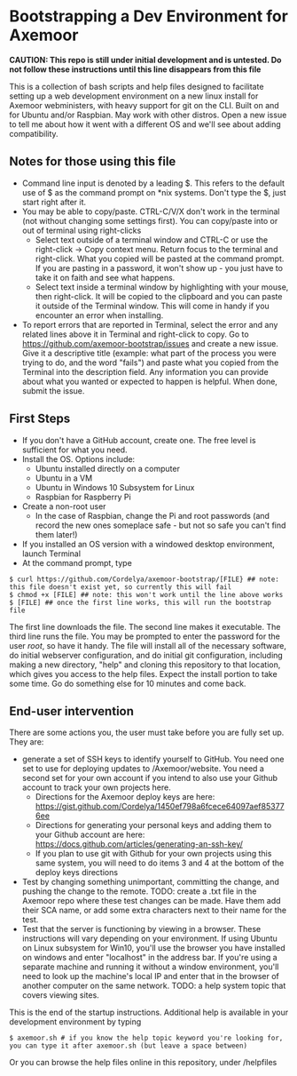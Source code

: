 # Bootstrapping a Dev Environment for Axemoor

**CAUTION: This repo is still under initial development and is untested. Do not follow these instructions until this line disappears from this file**

This is a collection of bash scripts and help files designed to facilitate setting up a web development environment on a new linux install for Axemoor webministers, with heavy support for git on the CLI.
Built on and for Ubuntu and/or Raspbian. May work with other distros. Open a new issue to tell me about how it went with a different OS and we'll see about adding compatibility.

## Notes for those using this file
* Command line input is denoted by a leading $. This refers to the default use of $ as the command prompt on *nix systems. Don't type the $, just start right after it.
* You may be able to copy/paste. CTRL-C/V/X don't work in the terminal (not without changing some settings first). You can copy/paste into or out of terminal using right-clicks
    * Select text outside of a terminal window and CTRL-C or use the right-click -> Copy context menu. Return focus to the terminal and right-click. What you copied will be pasted at the command prompt. If you are pasting in a password, it won't show up - you just have to take it on faith and see what happens.
    * Select text inside a terminal window by highlighting with your mouse, then right-click. It will be copied to the clipboard and you can paste it outside of the Terminal window. This will come in handy if you encounter an error when installing.
* To report errors that are reported in Terminal, select the error and any related lines above it in Terminal and right-click to copy. Go to https://github.com/axemoor-bootstrap/issues and create a new issue. Give it a descriptive title (example: what part of the process you were trying to do, and the word "fails") and paste what you copied from the Terminal into the description field. Any information you can provide about what you wanted or expected to happen is helpful. When done, submit the issue.

## First Steps
* If you don't have a GitHub account, create one. The free level is sufficient for what you need.
* Install the OS. Options include:
    * Ubuntu installed directly on a computer
    * Ubuntu in a VM
    * Ubuntu in Windows 10 Subsystem for Linux
    * Raspbian for Raspberry Pi
* Create a non-root user
    * In the case of Raspbian, change the Pi and root passwords (and record the new ones someplace safe - but not so safe you can't find them later!)
* If you installed an OS version with a windowed desktop environment, launch Terminal
* At the command prompt, type

```
$ curl https://github.com/Cordelya/axemoor-bootstrap/[FILE} ## note: this file doesn't exist yet, so currently this will fail
$ chmod +x [FILE] ## note: this won't work until the line above works
$ [FILE] ## once the first line works, this will run the bootstrap file
```

The first line downloads the file. The second line makes it executable. The third line runs the file. You may be prompted to enter the password for the user *root*, so have it handy. The file will install all of the necessary software, do initial webserver configuration, and do initial git configuration, including making a new directory, "help" and cloning this repository to that location, which gives you access to the help files. Expect the install portion to take some time. Go do something else for 10 minutes and come back.

## End-user intervention
There are some actions you, the user must take before you are fully set up. They are:
* generate a set of SSH keys to identify yourself to GitHub. You need one set to use for deploying updates to /Axemoor/website. You need a second set for your own account if you intend to also use your Github account to track your own projects here.
    * Directions for the Axemoor deploy keys are here: https://gist.github.com/Cordelya/1450ef798a6fcece64097aef853776ee
    * Directions for generating your personal keys and adding them to your Github account are here: https://docs.github.com/articles/generating-an-ssh-key/
    * If you plan to use git with Github for your own projects using this same system, you will need to do items 3 and 4 at the bottom of the deploy keys directions
* Test by changing something unimportant, committing the change, and pushing the change to the remote. TODO: create a .txt file in the Axemoor repo where these test changes can be made. Have them add their SCA name, or add some extra characters next to their name for the test.
* Test that the server is functioning by viewing in a browser. These instructions will vary depending on your environment. If using Ubuntu on Linux subsystem for Win10, you'll use the browser you have installed on windows and enter "localhost" in the address bar. If you're using a separate machine and running it without a window environment, you'll need to look up the machine's local IP and enter that in the browser of another computer on the same network. TODO: a help system topic that covers viewing sites.

This is the end of the startup instructions. Additional help is available in your development environment by typing

````
$ axemoor.sh # if you know the help topic keyword you're looking for, you can type it after axemoor.sh (but leave a space between)
````

Or you can browse the help files online in this repository, under /helpfiles
